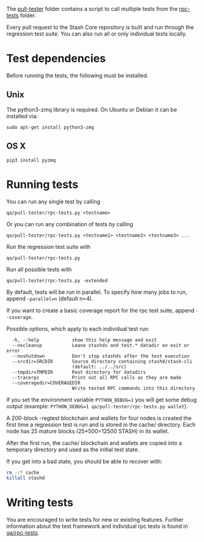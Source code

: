 The [pull-tester](/qa/pull-tester/) folder contains a script to call
multiple tests from the [rpc-tests](/qa/rpc-tests/) folder.

Every pull request to the Stash Core repository is built and run through
the regression test suite. You can also run all or only individual
tests locally.

Test dependencies
=================
Before running the tests, the following must be installed.

Unix
----
The python3-zmq library is required. On Ubuntu or Debian it can be installed via:
```
sudo apt-get install python3-zmq
```

OS X
------
```
pip3 install pyzmq
```

Running tests
=============

You can run any single test by calling

    qa/pull-tester/rpc-tests.py <testname>

Or you can run any combination of tests by calling

    qa/pull-tester/rpc-tests.py <testname1> <testname2> <testname3> ...

Run the regression test suite with

    qa/pull-tester/rpc-tests.py

Run all possible tests with

    qa/pull-tester/rpc-tests.py -extended

By default, tests will be run in parallel. To specify how many jobs to run,
append `-parallel=n` (default n=4).

If you want to create a basic coverage report for the rpc test suite, append `--coverage`.

Possible options, which apply to each individual test run:

```
  -h, --help            show this help message and exit
  --nocleanup           Leave stashds and test.* datadir on exit or error
  --noshutdown          Don't stop stashds after the test execution
  --srcdir=SRCDIR       Source directory containing stashd/stash-cli
                        (default: ../../src)
  --tmpdir=TMPDIR       Root directory for datadirs
  --tracerpc            Print out all RPC calls as they are made
  --coveragedir=COVERAGEDIR
                        Write tested RPC commands into this directory
```

If you set the environment variable `PYTHON_DEBUG=1` you will get some debug
output (example: `PYTHON_DEBUG=1 qa/pull-tester/rpc-tests.py wallet`).

A 200-block -regtest blockchain and wallets for four nodes
is created the first time a regression test is run and
is stored in the cache/ directory. Each node has 25 mature
blocks (25*500=12500 STASH) in its wallet.

After the first run, the cache/ blockchain and wallets are
copied into a temporary directory and used as the initial
test state.

If you get into a bad state, you should be able
to recover with:

```bash
rm -rf cache
killall stashd
```

Writing tests
=============
You are encouraged to write tests for new or existing features.
Further information about the test framework and individual rpc
tests is found in [qa/rpc-tests](/qa/rpc-tests).
